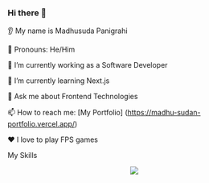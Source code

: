 ### Hi there 👋

👂 My name is Madhusuda Panigrahi

👩 Pronouns: He/Him

🔭 I’m currently working as a Software Developer

🌱 I’m currently learning Next.js

💬 Ask me about Frontend Technologies

📫 How to reach me: [My Portfolio] (https://madhu-sudan-portfolio.vercel.app/)

❤️ I love to play FPS games

My Skills 

<p align="center">
  <a href="https://skillicons.dev">
    <img src="https://skillicons.dev/icons?i=html,css,tailwind,materialui,js,ts,react,nextjs,redux,nodejs,express,postman,docker,git,github,npm,yarn,vite,twitter" />
  </a>
</p>

